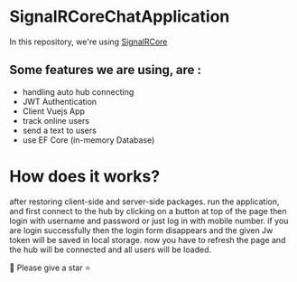 # SignalRCoreChatApplication
In this repository, we're using [SignalRCore](https://docs.microsoft.com/en-us/aspnet/core/signalr/introduction?view=aspnetcore-3.1)
## Some features we are using, are : 
- handling auto hub connecting
- JWT Authentication
- Client Vuejs App
- track online users
- send a text to users
- use EF Core (in-memory Database)

# How does it works?

after restoring client-side and server-side packages. run the application, and first connect to the hub by clicking on a button at top of the page then login with username and password
or just log in with mobile number. if you are login successfully then the login form disappears and the given Jw token will be saved in local storage.
now you have to refresh the page and the hub will be connected and all users will be loaded.

 :beginner:  Please give a star  :star:

